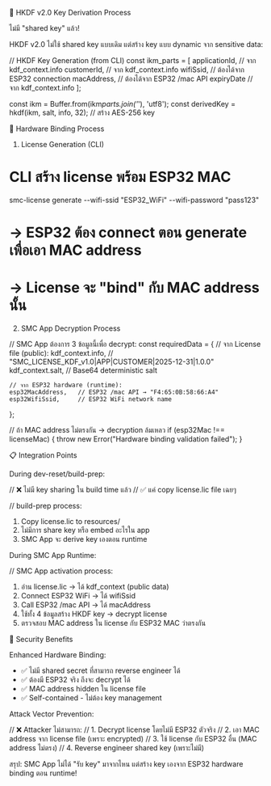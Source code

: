 🔐 HKDF v2.0 Key Derivation Process

ไม่มี "shared key" แล้ว!

HKDF v2.0 ไม่ใช้ shared key แบบเดิม แต่สร้าง key แบบ dynamic จาก sensitive data:

// HKDF Key Generation (from CLI)
const ikm_parts = [
applicationId, // จาก kdf_context.info
 customerId, // จาก kdf_context.info
wifiSsid, // ต้องได้จาก ESP32 connection
macAddress, // ต้องได้จาก ESP32 /mac API
 expiryDate // จาก kdf_context.info
];

const ikm = Buffer.from(ikm*parts.join('*'), 'utf8');
const derivedKey = hkdf(ikm, salt, info, 32); // สร้าง AES-256 key

🔗 Hardware Binding Process

1. License Generation (CLI)

# CLI สร้าง license พร้อม ESP32 MAC

smc-license generate --wifi-ssid "ESP32_WiFi" --wifi-password "pass123"

# → ESP32 ต้อง connect ตอน generate เพื่อเอา MAC address

# → License จะ "bind" กับ MAC address นั้น

2. SMC App Decryption Process

// SMC App ต้องการ 3 ข้อมูลนี้เพื่อ decrypt:
const requiredData = {
// จาก License file (public):
kdf_context.info, // "SMC_LICENSE_KDF_v1.0|APP|CUSTOMER|2025-12-31|1.0.0"
kdf_context.salt, // Base64 deterministic salt

    // จาก ESP32 hardware (runtime):
    esp32MacAddress,   // ESP32 /mac API → "F4:65:0B:58:66:A4"
    esp32WifiSsid,     // ESP32 WiFi network name

};

// ถ้า MAC address ไม่ตรงกัน → decryption ล้มเหลว
if (esp32Mac !== licenseMac) {
throw new Error("Hardware binding validation failed");
}

📋 Integration Points

During dev-reset/build-prep:

// ❌ ไม่มี key sharing ใน build time แล้ว
// ✅ แค่ copy license.lic file เฉยๆ

// build-prep process:

1. Copy license.lic to resources/
2. ไม่มีการ share key หรือ embed อะไรใน app
3. SMC App จะ derive key เองตอน runtime

During SMC App Runtime:

// SMC App activation process:

1. อ่าน license.lic → ได้ kdf_context (public data)
2. Connect ESP32 WiFi → ได้ wifiSsid
3. Call ESP32 /mac API → ได้ macAddress
4. ใช้ทั้ง 4 ข้อมูลสร้าง HKDF key → decrypt license
5. ตรวจสอบ MAC address ใน license กับ ESP32 MAC ว่าตรงกัน

🎯 Security Benefits

Enhanced Hardware Binding:

- ✅ ไม่มี shared secret ที่สามารถ reverse engineer ได้
- ✅ ต้องมี ESP32 จริง ถึงจะ decrypt ได้
- ✅ MAC address hidden ใน license file
- ✅ Self-contained - ไม่ต้อง key management

Attack Vector Prevention:

// ❌ Attacker ไม่สามารถ:
// 1. Decrypt license โดยไม่มี ESP32 ตัวจริง
// 2. เอา MAC address จาก license file (เพราะ encrypted)
// 3. ใช้ license กับ ESP32 อื่น (MAC address ไม่ตรง)
// 4. Reverse engineer shared key (เพราะไม่มี)

สรุป: SMC App ไม่ได้ "รับ key" มาจากไหน แต่สร้าง key เองจาก ESP32 hardware binding ตอน
runtime!

